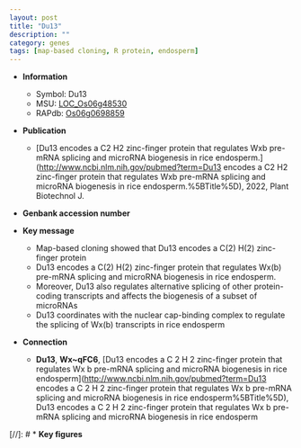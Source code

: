 ```yaml
---
layout: post
title: "Du13"
description: ""
category: genes
tags: [map-based cloning, R protein, endosperm]
---
```


* **Information**  
    + Symbol: Du13  
    + MSU: [LOC_Os06g48530](http://rice.uga.edu/cgi-bin/ORF_infopage.cgi?orf=LOC_Os06g48530)  
    + RAPdb: [Os06g0698859](http://rapdb.dna.affrc.go.jp/viewer/gbrowse_details/irgsp1?name=Os06g0698859)  

* **Publication**  
    + [Du13 encodes a C2 H2 zinc-finger protein that regulates Wxb pre-mRNA splicing and microRNA biogenesis in rice endosperm.](http://www.ncbi.nlm.nih.gov/pubmed?term=Du13 encodes a C2 H2 zinc-finger protein that regulates Wxb pre-mRNA splicing and microRNA biogenesis in rice endosperm.%5BTitle%5D), 2022, Plant Biotechnol J.

* **Genbank accession number**  

* **Key message**  
    + Map-based cloning showed that Du13 encodes a C(2) H(2) zinc-finger protein
    + Du13 encodes a C(2) H(2) zinc-finger protein that regulates Wx(b) pre-mRNA splicing and microRNA biogenesis in rice endosperm.
    + Moreover, Du13 also regulates alternative splicing of other protein-coding transcripts and affects the biogenesis of a subset of microRNAs
    + Du13 coordinates with the nuclear cap-binding complex to regulate the splicing of Wx(b) transcripts in rice endosperm

* **Connection**  
    + __Du13__, __Wx~qFC6__, [Du13 encodes a C 2 H 2 zinc-finger protein that regulates Wx b pre-mRNA splicing and microRNA biogenesis in rice endosperm](http://www.ncbi.nlm.nih.gov/pubmed?term=Du13 encodes a C 2 H 2 zinc-finger protein that regulates Wx b pre-mRNA splicing and microRNA biogenesis in rice endosperm%5BTitle%5D), Du13 encodes a C 2 H 2 zinc-finger protein that regulates Wx b pre-mRNA splicing and microRNA biogenesis in rice endosperm

[//]: # * **Key figures**  


